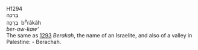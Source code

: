 <body>
  <p>H1294<br>  בּרכה  <br> בְּרָכָה  ‎  b<sup>e</sup>râkâh  <br><i>ber-aw-kaw‘ </i><br>The same as <a href="h1293.htm">1293</a>  <i>Berakah</i>, the name of an Israelite, and also of a valley in Palestine: - Berachah.<br></p>
 </body>